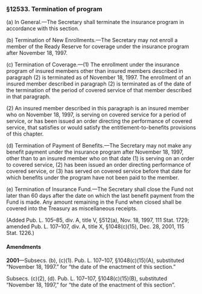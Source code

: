 ### §12533. Termination of program ###

(a) In General.—The Secretary shall terminate the insurance program in accordance with this section.

(b) Termination of New Enrollments.—The Secretary may not enroll a member of the Ready Reserve for coverage under the insurance program after November 18, 1997.

(c) Termination of Coverage.—(1) The enrollment under the insurance program of insured members other than insured members described in paragraph (2) is terminated as of November 18, 1997. The enrollment of an insured member described in paragraph (2) is terminated as of the date of the termination of the period of covered service of that member described in that paragraph.

(2) An insured member described in this paragraph is an insured member who on November 18, 1997, is serving on covered service for a period of service, or has been issued an order directing the performance of covered service, that satisfies or would satisfy the entitlement-to-benefits provisions of this chapter.

(d) Termination of Payment of Benefits.—The Secretary may not make any benefit payment under the insurance program after November 18, 1997, other than to an insured member who on that date (1) is serving on an order to covered service, (2) has been issued an order directing performance of covered service, or (3) has served on covered service before that date for which benefits under the program have not been paid to the member.

(e) Termination of Insurance Fund.—The Secretary shall close the Fund not later than 60 days after the date on which the last benefit payment from the Fund is made. Any amount remaining in the Fund when closed shall be covered into the Treasury as miscellaneous receipts.

(Added Pub. L. 105–85, div. A, title V, §512(a), Nov. 18, 1997, 111 Stat. 1729; amended Pub. L. 107–107, div. A, title X, §1048(c)(15), Dec. 28, 2001, 115 Stat. 1226.)

#### Amendments ####

**2001**—Subsecs. (b), (c)(1). Pub. L. 107–107, §1048(c)(15)(A), substituted “November 18, 1997.” for “the date of the enactment of this section.”

Subsecs. (c)(2), (d). Pub. L. 107–107, §1048(c)(15)(B), substituted “November 18, 1997,” for “the date of the enactment of this section”.